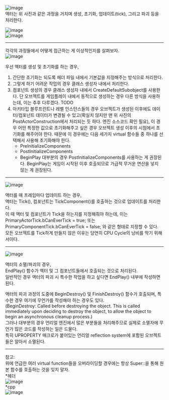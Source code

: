 ![image](https://user-images.githubusercontent.com/63915665/175551660-449a4fc6-6ad7-44ab-99c5-5abff96afd9d.png)  
액터는 위 사진과 같은 과정을 거치며 생성, 초기화, 업데이트(tick), 그리고 파괴 등을 처리한다.  
  
![image](https://user-images.githubusercontent.com/63915665/175551933-403ebe99-1ab8-4aa1-b32f-62bc26d84cb5.png)  
![image](https://user-images.githubusercontent.com/63915665/175552076-ca8be591-4f7f-4641-a16a-a3e54c83c2e5.png)  

  
---  
  
  
각각의 과정들에서 어떻게 접근하는 게 이상적인지를 살펴보자.  
![image](https://user-images.githubusercontent.com/63915665/175552473-1b65284e-7227-4df4-b78e-002b5e653621.png)  

우선 액터를 생성 및 초기화를 하는 경우,  
  
1) 간단한 초기화는 되도록 헤더 파일 내에서 기본값을 지정해주는 방식으로 처리한다.  
2) 그렇게 하기 어려운 작업의 경우 클래스 생성자 내에서 처리한다.  
3) 컴포넌트 생성의 경우 클래스 생성자 내에서 CreateDefaultSubobject를 사용한다. 단 오브젝트를 게임플레이 내에서 동적으로 생성하는 경우 다른 방식을 사용하는데, 이는 추후 다루겠다. TODO
4) 아키타입 블루프린트나 레벨 인스턴스들의 경우 오브젝트가 생성된 이후에도 데이터/컴포넌트 데이터가 변경될 수 있고(확실치 않지만 맨 위 사진의 PostActorConstruction에서 처리되는 듯 하다. 엔진 소스코드 확인 필요), 이 경우 어떤 특정한 값으로 초기화해주고 싶은 경우 오브젝트 생성 이후의 시점에서 초기화를 해주어야 한다. 때문에 이 경우에는 다음 세가지 virtual 함수들 중 하나를 선택해서 사용해 초기화해야 한다.  
    * PreInitializeComponents
    * PostInitializeComponents
    * BeginPlay
   대부분의 경우 PostInitializeComponents를 사용하는 게 권장된다. BeginPlay는 게임이 시작된 이후 호출되므로 가급적 무거운 연산을 넣지 않는 게 권장된다.  


---  

![image](https://user-images.githubusercontent.com/63915665/175555610-0d40667c-dd2b-4853-8d07-f657789c8444.png)  

액터를 매 프레임마다 업데이트 하는 경우,  
액터는 Tick(), 컴포넌트는 TickComponent()를 호출하는 것으로 업데이트를 처리한다.  
이 때 액터 및 컴포넌트가 Tick을 하는지를 지정해줘야 하는데, 이는 PrimaryActorTick.bCanEverTick = true; 또는 PrimaryComponentTick.bCanEverTick = false; 와 같은 형태로 지정할 수 있다.  
모든 오브젝트를 Tick하게 만들지 않은 이유는 당연히 CPU Cycle의 낭비를 막기 위해서이다.  
  
---  
![image](https://user-images.githubusercontent.com/63915665/175556735-29543476-6d9f-4157-90eb-ddf6671060d3.png)  

액터의 소멸/파괴의 경우,  
EndPlay() 함수가 액터 및 그 컴포넌트들에서 호출되는 것으로 처리된다.  
일반적인 경우 액터의 파괴 시 특수한 작업을 하고 싶다면 EndPlay() 내부에 작성하면 된다.  
  
액터의 파괴 과정의 도중에 BeginDestroy() 및 FinishDestroy() 함수가 호출되며, 특수한 경우 여기에 무언가를 작성해야 하는 경우도 있다.  
(BeginDestroy: Called before destroying the object. This is called immediately upon deciding to destroy the object, to allow the object to begin an asynchronous cleanup process.)  
그러나 대부분의 경우 언리얼 엔진에서 많은 부분들을 처리해주므로 실제로 소멸자에 무언가 많은 코드를 작성하는 일은 드물다.  
특히 UPROPERTY 매크로가 붙어있는 언리얼 reflection system에 포함된 오브젝트들은 알아서 소멸된다.  

---  

참고:  
위에 언급한 여러 virtual function들을 오버라이딩할 경우에는 항상 Super::을 통해 원본 함수를 호출하는 것을 잊지 말자.  
*헤더  
![image](https://user-images.githubusercontent.com/63915665/175557119-1a8f2a05-8a9b-4ccc-b136-55c09be80b58.png)  
*cpp  
![image](https://user-images.githubusercontent.com/63915665/175556984-27b3bad2-3083-4bca-a326-d4c3f79d7632.png)  

